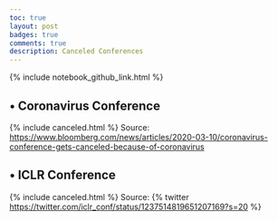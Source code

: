 ```yaml
---
toc: true
layout: post
badges: true
comments: true
description: Canceled Conferences
---
```


<div class="pb-5 d-flex flex-wrap flex-justify-end">
{% include notebook_github_link.html %}
</div>

## • Coronavirus Conference

{% include canceled.html %}
Source: <https://www.bloomberg.com/news/articles/2020-03-10/coronavirus-conference-gets-canceled-because-of-coronavirus>

## • ICLR Conference

{% include canceled.html %}
Source:
{% twitter https://twitter.com/iclr_conf/status/1237514819651207169?s=20 %}
